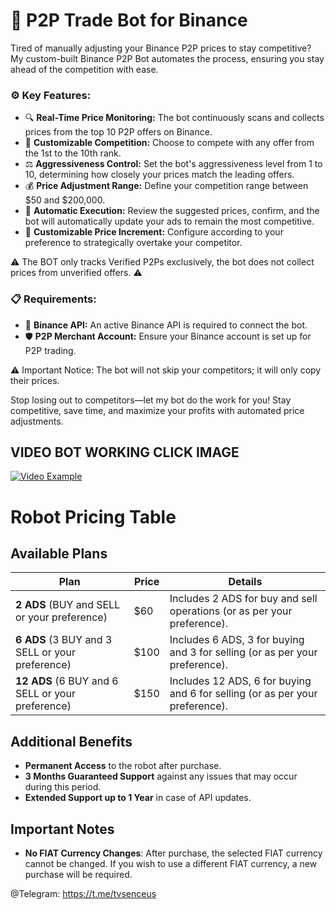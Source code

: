 # 🤖 P2P Trade Bot for Binance

Tired of manually adjusting your Binance P2P prices to stay competitive? My custom-built Binance P2P Bot automates the process, ensuring you stay ahead of the competition with ease.

### ⚙️ **Key Features:**

- 🔍 **Real-Time Price Monitoring:** The bot continuously scans and collects prices from the top 10 P2P offers on Binance.
- 🎯 **Customizable Competition:** Choose to compete with any offer from the 1st to the 10th rank.
- ⚖️ **Aggressiveness Control:** Set the bot's aggressiveness level from 1 to 10, determining how closely your prices match the leading offers.
- 💰 **Price Adjustment Range:** Define your competition range between $50 and $200,000.
- 🤖 **Automatic Execution:** Review the suggested prices, confirm, and the bot will automatically update your ads to remain the most competitive.
- 🔧 **Customizable Price Increment:** Configure according to your preference to strategically overtake your competitor.

⚠️ The BOT only tracks Verified P2Ps exclusively, the bot does not collect prices from unverified offers. ⚠️

### 📋 **Requirements:**

- 🔑 **Binance API:** An active Binance API is required to connect the bot.
- 🛡️ **P2P Merchant Account:** Ensure your Binance account is set up for P2P trading.

⚠️ Important Notice: The bot will not skip your competitors; it will only copy their prices.

Stop losing out to competitors—let my bot do the work for you! Stay competitive, save time, and maximize your profits with automated price adjustments.

## **VIDEO BOT WORKING CLICK IMAGE**

[![Video Example](https://i.imgur.com/qizbV3I_d.webp?maxwidth=760&fidelity=grand)](https://www.youtube.com/watch?v=qH6wxVSDtRg)


# Robot Pricing Table

## Available Plans

| **Plan**                             | **Price** | **Details**                                                    |
|--------------------------------------|-----------|----------------------------------------------------------------|
| **2 ADS** (BUY and SELL or your preference) | $60       | Includes 2 ADS for buy and sell operations (or as per your preference). |
| **6 ADS** (3 BUY and 3 SELL or your preference) | $100      | Includes 6 ADS, 3 for buying and 3 for selling (or as per your preference). |
| **12 ADS** (6 BUY and 6 SELL or your preference) | $150      | Includes 12 ADS, 6 for buying and 6 for selling (or as per your preference). |

## Additional Benefits

- **Permanent Access** to the robot after purchase.
- **3 Months Guaranteed Support** against any issues that may occur during this period.
- **Extended Support up to 1 Year** in case of API updates.

## Important Notes

- **No FIAT Currency Changes**: After purchase, the selected FIAT currency cannot be changed. If you wish to use a different FIAT currency, a new purchase will be required.


@Telegram: https://t.me/tvsenceus
